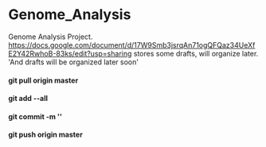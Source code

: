 # Genome_Analysis
Genome Analysis Project. https://docs.google.com/document/d/17W9Smb3jsrqAn71ogQFQaz34UeXfE2Y42RwhoB-83ks/edit?usp=sharing stores some drafts, will organize later.
'And drafts will be organized later soon'




#### git pull origin master 
#### git add --all
#### git commit -m ''
#### git push origin master
